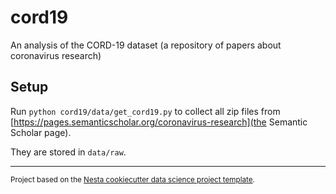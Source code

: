 cord19
==============================

An analysis of the CORD-19 dataset (a repository of papers about coronavirus research)

## Setup

Run `python cord19/data/get_cord19.py` to collect all zip files from [https://pages.semanticscholar.org/coronavirus-research](the Semantic Scholar page).

They are stored in `data/raw`.

--------

<p><small>Project based on the <a target="_blank" href="https://github.com/nestauk/cookiecutter-data-science-nesta">Nesta cookiecutter data science project template</a>.</small></p>


